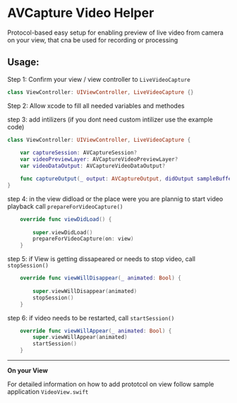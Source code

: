 # AVCapture Video Helper

Protocol-based easy setup for enabling preview of live video from camera on your view, that cna be used for recording or processing

## Usage:


Step 1:
 Confirm your view / view controller to `LiveVideoCapture`
 
```swift
class ViewController: UIViewController, LiveVideoCapture {}
```

Step 2: 
Allow xcode to fill all needed variables and methodes

step 3:
add intilizers (if you dont need custom intilizer use the example code)

```swift
class ViewController: UIViewController, LiveVideoCapture {
    
    var captureSession: AVCaptureSession?
    var videoPreviewLayer: AVCaptureVideoPreviewLayer?
    var videoDataOutput: AVCaptureVideoDataOutput?

    func captureOutput(_ output: AVCaptureOutput, didOutput sampleBuffer: CMSampleBuffer, from connection: AVCaptureConnection) {}
}
```

step 4:
in the view didload or the place were you are plannig to start video playback call `prepareForVideoCapture()`

```swift
    override func viewDidLoad() {
    
        super.viewDidLoad()
        prepareForVideoCapture(on: view)
    }
```

step 5:
if View is getting dissapeared or needs to stop video,
call `stopSession()`

```swift
    override func viewWillDisappear(_ animated: Bool) {
    
        super.viewWillDisappear(animated)
        stopSession()
    }
```
step 6:
if video needs to be restarted,
call `startSession()`

```swift
    override func viewWillAppear(_ animated: Bool) {
        super.viewWillAppear(animated)
        startSession()
    }
```

------------

**On your View**

For detailed information on how to add prototcol on view follow sample application `VideoView.swift`
